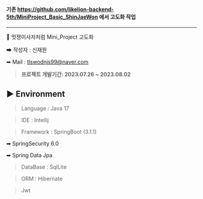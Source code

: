 #### 기존 https://github.com/likelion-backend-5th/MiniProject_Basic_ShinJaeWon 에서 고도화 작업
-----
🦁 멋쟁이사자처럼 Mini_Project 고도화

➡ 작성자 : 신재원

➡ Mail : tlswodnjs99@naver.com

> **프로젝트 개발기간: 2023.07.26 ~ 2023.08.02**

## ▶ Environment
> Language : Java 17

> IDE : Intellij

> Framework : SpringBoot (3.1.1)

➡ SpringSecurity 6.0

➡ Spring Data Jpa

> DataBase : SqlLite

> ORM : Hibernate

> Jwt
